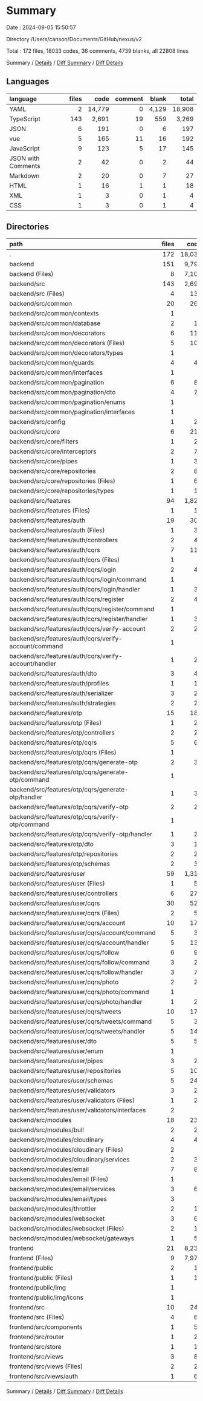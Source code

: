 # Summary

Date : 2024-09-05 15:50:57

Directory /Users/canson/Documents/GitHub/nexus/v2

Total : 172 files,  18033 codes, 36 comments, 4739 blanks, all 22808 lines

Summary / [Details](details.md) / [Diff Summary](diff.md) / [Diff Details](diff-details.md)

## Languages
| language | files | code | comment | blank | total |
| :--- | ---: | ---: | ---: | ---: | ---: |
| YAML | 2 | 14,779 | 0 | 4,129 | 18,908 |
| TypeScript | 143 | 2,691 | 19 | 559 | 3,269 |
| JSON | 6 | 191 | 0 | 6 | 197 |
| vue | 5 | 165 | 11 | 16 | 192 |
| JavaScript | 9 | 123 | 5 | 17 | 145 |
| JSON with Comments | 2 | 42 | 0 | 2 | 44 |
| Markdown | 2 | 20 | 0 | 7 | 27 |
| HTML | 1 | 16 | 1 | 1 | 18 |
| XML | 1 | 3 | 0 | 1 | 4 |
| CSS | 1 | 3 | 0 | 1 | 4 |

## Directories
| path | files | code | comment | blank | total |
| :--- | ---: | ---: | ---: | ---: | ---: |
| . | 172 | 18,033 | 36 | 4,739 | 22,808 |
| backend | 151 | 9,794 | 19 | 2,602 | 12,415 |
| backend (Files) | 8 | 7,103 | 0 | 2,043 | 9,146 |
| backend/src | 143 | 2,691 | 19 | 559 | 3,269 |
| backend/src (Files) | 4 | 131 | 0 | 21 | 152 |
| backend/src/common | 20 | 266 | 0 | 67 | 333 |
| backend/src/common/contexts | 1 | 5 | 0 | 2 | 7 |
| backend/src/common/database | 2 | 18 | 0 | 5 | 23 |
| backend/src/common/decorators | 6 | 112 | 0 | 25 | 137 |
| backend/src/common/decorators (Files) | 5 | 106 | 0 | 24 | 130 |
| backend/src/common/decorators/types | 1 | 6 | 0 | 1 | 7 |
| backend/src/common/guards | 4 | 44 | 0 | 13 | 57 |
| backend/src/common/interfaces | 1 | 5 | 0 | 1 | 6 |
| backend/src/common/pagination | 6 | 82 | 0 | 21 | 103 |
| backend/src/common/pagination/dto | 4 | 73 | 0 | 18 | 91 |
| backend/src/common/pagination/enums | 1 | 4 | 0 | 1 | 5 |
| backend/src/common/pagination/interfaces | 1 | 5 | 0 | 2 | 7 |
| backend/src/config | 1 | 22 | 0 | 3 | 25 |
| backend/src/core | 6 | 210 | 0 | 48 | 258 |
| backend/src/core/filters | 1 | 25 | 0 | 5 | 30 |
| backend/src/core/interceptors | 2 | 72 | 0 | 16 | 88 |
| backend/src/core/pipes | 1 | 32 | 0 | 6 | 38 |
| backend/src/core/repositories | 2 | 81 | 0 | 21 | 102 |
| backend/src/core/repositories (Files) | 1 | 62 | 0 | 14 | 76 |
| backend/src/core/repositories/types | 1 | 19 | 0 | 7 | 26 |
| backend/src/features | 94 | 1,825 | 14 | 366 | 2,205 |
| backend/src/features (Files) | 1 | 17 | 0 | 2 | 19 |
| backend/src/features/auth | 19 | 306 | 5 | 64 | 375 |
| backend/src/features/auth (Files) | 1 | 38 | 0 | 2 | 40 |
| backend/src/features/auth/controllers | 2 | 42 | 0 | 6 | 48 |
| backend/src/features/auth/cqrs | 7 | 115 | 1 | 28 | 144 |
| backend/src/features/auth/cqrs (Files) | 1 | 6 | 0 | 1 | 7 |
| backend/src/features/auth/cqrs/login | 2 | 40 | 1 | 12 | 53 |
| backend/src/features/auth/cqrs/login/command | 1 | 4 | 0 | 2 | 6 |
| backend/src/features/auth/cqrs/login/handler | 1 | 36 | 1 | 10 | 47 |
| backend/src/features/auth/cqrs/register | 2 | 41 | 0 | 9 | 50 |
| backend/src/features/auth/cqrs/register/command | 1 | 4 | 0 | 2 | 6 |
| backend/src/features/auth/cqrs/register/handler | 1 | 37 | 0 | 7 | 44 |
| backend/src/features/auth/cqrs/verify-account | 2 | 28 | 0 | 6 | 34 |
| backend/src/features/auth/cqrs/verify-account/command | 1 | 4 | 0 | 2 | 6 |
| backend/src/features/auth/cqrs/verify-account/handler | 1 | 24 | 0 | 4 | 28 |
| backend/src/features/auth/dto | 3 | 40 | 0 | 9 | 49 |
| backend/src/features/auth/profiles | 1 | 15 | 2 | 4 | 21 |
| backend/src/features/auth/serializer | 3 | 28 | 2 | 8 | 38 |
| backend/src/features/auth/strategies | 2 | 28 | 0 | 7 | 35 |
| backend/src/features/otp | 15 | 185 | 0 | 43 | 228 |
| backend/src/features/otp (Files) | 1 | 20 | 0 | 2 | 22 |
| backend/src/features/otp/controllers | 2 | 26 | 0 | 5 | 31 |
| backend/src/features/otp/cqrs | 5 | 68 | 0 | 18 | 86 |
| backend/src/features/otp/cqrs (Files) | 1 | 4 | 0 | 1 | 5 |
| backend/src/features/otp/cqrs/generate-otp | 2 | 36 | 0 | 9 | 45 |
| backend/src/features/otp/cqrs/generate-otp/command | 1 | 3 | 0 | 1 | 4 |
| backend/src/features/otp/cqrs/generate-otp/handler | 1 | 33 | 0 | 8 | 41 |
| backend/src/features/otp/cqrs/verify-otp | 2 | 28 | 0 | 8 | 36 |
| backend/src/features/otp/cqrs/verify-otp/command | 1 | 6 | 0 | 1 | 7 |
| backend/src/features/otp/cqrs/verify-otp/handler | 1 | 22 | 0 | 7 | 29 |
| backend/src/features/otp/dto | 3 | 16 | 0 | 6 | 22 |
| backend/src/features/otp/repositories | 2 | 21 | 0 | 5 | 26 |
| backend/src/features/otp/schemas | 2 | 34 | 0 | 7 | 41 |
| backend/src/features/user | 59 | 1,317 | 9 | 257 | 1,583 |
| backend/src/features/user (Files) | 1 | 55 | 0 | 2 | 57 |
| backend/src/features/user/controllers | 6 | 279 | 1 | 28 | 308 |
| backend/src/features/user/cqrs | 30 | 521 | 0 | 132 | 653 |
| backend/src/features/user/cqrs (Files) | 2 | 53 | 0 | 3 | 56 |
| backend/src/features/user/cqrs/account | 10 | 171 | 0 | 39 | 210 |
| backend/src/features/user/cqrs/account/command | 5 | 32 | 0 | 9 | 41 |
| backend/src/features/user/cqrs/account/handler | 5 | 139 | 0 | 30 | 169 |
| backend/src/features/user/cqrs/follow | 6 | 91 | 0 | 28 | 119 |
| backend/src/features/user/cqrs/follow/command | 3 | 21 | 0 | 6 | 27 |
| backend/src/features/user/cqrs/follow/handler | 3 | 70 | 0 | 22 | 92 |
| backend/src/features/user/cqrs/photo | 2 | 28 | 0 | 6 | 34 |
| backend/src/features/user/cqrs/photo/command | 1 | 6 | 0 | 1 | 7 |
| backend/src/features/user/cqrs/photo/handler | 1 | 22 | 0 | 5 | 27 |
| backend/src/features/user/cqrs/tweets | 10 | 178 | 0 | 56 | 234 |
| backend/src/features/user/cqrs/tweets/command | 5 | 37 | 0 | 10 | 47 |
| backend/src/features/user/cqrs/tweets/handler | 5 | 141 | 0 | 46 | 187 |
| backend/src/features/user/dto | 5 | 58 | 0 | 14 | 72 |
| backend/src/features/user/enum | 1 | 5 | 0 | 1 | 6 |
| backend/src/features/user/pipes | 3 | 23 | 0 | 5 | 28 |
| backend/src/features/user/repositories | 5 | 106 | 0 | 19 | 125 |
| backend/src/features/user/schemas | 5 | 246 | 8 | 48 | 302 |
| backend/src/features/user/validators | 3 | 24 | 0 | 8 | 32 |
| backend/src/features/user/validators (Files) | 1 | 20 | 0 | 6 | 26 |
| backend/src/features/user/validators/interfaces | 2 | 4 | 0 | 2 | 6 |
| backend/src/modules | 18 | 237 | 5 | 54 | 296 |
| backend/src/modules/bull | 2 | 27 | 0 | 5 | 32 |
| backend/src/modules/cloudinary | 4 | 48 | 1 | 10 | 59 |
| backend/src/modules/cloudinary (Files) | 2 | 9 | 1 | 4 | 14 |
| backend/src/modules/cloudinary/services | 2 | 39 | 0 | 6 | 45 |
| backend/src/modules/email | 7 | 83 | 3 | 21 | 107 |
| backend/src/modules/email (Files) | 1 | 9 | 0 | 2 | 11 |
| backend/src/modules/email/services | 3 | 69 | 3 | 14 | 86 |
| backend/src/modules/email/types | 3 | 5 | 0 | 5 | 10 |
| backend/src/modules/throttler | 2 | 17 | 0 | 4 | 21 |
| backend/src/modules/websocket | 3 | 62 | 1 | 14 | 77 |
| backend/src/modules/websocket (Files) | 2 | 10 | 0 | 3 | 13 |
| backend/src/modules/websocket/gateways | 1 | 52 | 1 | 11 | 64 |
| frontend | 21 | 8,239 | 17 | 2,137 | 10,393 |
| frontend (Files) | 9 | 7,979 | 1 | 2,107 | 10,087 |
| frontend/public | 2 | 19 | 1 | 2 | 22 |
| frontend/public (Files) | 1 | 16 | 1 | 1 | 18 |
| frontend/public/img | 1 | 3 | 0 | 1 | 4 |
| frontend/public/img/icons | 1 | 3 | 0 | 1 | 4 |
| frontend/src | 10 | 241 | 15 | 28 | 284 |
| frontend/src (Files) | 4 | 61 | 1 | 11 | 73 |
| frontend/src/components | 1 | 58 | 1 | 3 | 62 |
| frontend/src/router | 1 | 24 | 3 | 4 | 31 |
| frontend/src/store | 1 | 13 | 0 | 2 | 15 |
| frontend/src/views | 3 | 85 | 10 | 8 | 103 |
| frontend/src/views (Files) | 2 | 21 | 0 | 4 | 25 |
| frontend/src/views/auth | 1 | 64 | 10 | 4 | 78 |

Summary / [Details](details.md) / [Diff Summary](diff.md) / [Diff Details](diff-details.md)